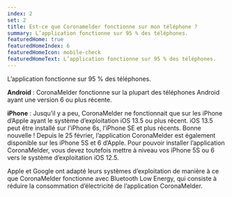 ```yaml
---
index: 2
set: 2
title: Est-ce que Coronamelder fonctionne sur mon téléphone ?
summary: L’application fonctionne sur 95 % des téléphones.
featuredHome: true
featuredHomeIndex: 6
featuredHomeIcon: mobile-check
featuredHomeText: L’application fonctionne sur 95 % des téléphones.
---
```

L’application fonctionne sur 95 % des téléphones.

**Android** : CoronaMelder fonctionne sur la plupart des téléphones Android ayant une version 6 ou plus récente.

**iPhone** : Jusqu’il y a peu, CoronaMelder ne fonctionnait que sur les iPhone d’Apple ayant le système d’exploitation iOS 13.5 ou plus récent. iOS 13.5 peut être installé sur l’iPhone 6s, l’iPhone SE et plus récents. Bonne nouvelle ! Depuis le 25 février, l’application CoronaMelder est également disponible sur les iPhone 5S et 6 d’Apple. Pour pouvoir installer l’application CoronaMelder, vous devez toutefois mettre à niveau vos iPhone 5S ou 6 vers le système d’exploitation iOS 12.5.

Apple et Google ont adapté leurs systèmes d’exploitation de manière à ce que CoronaMelder fonctionne avec Bluetooth Low Energy, qui consiste à réduire la consommation d’électricité de l’application CoronaMelder.
